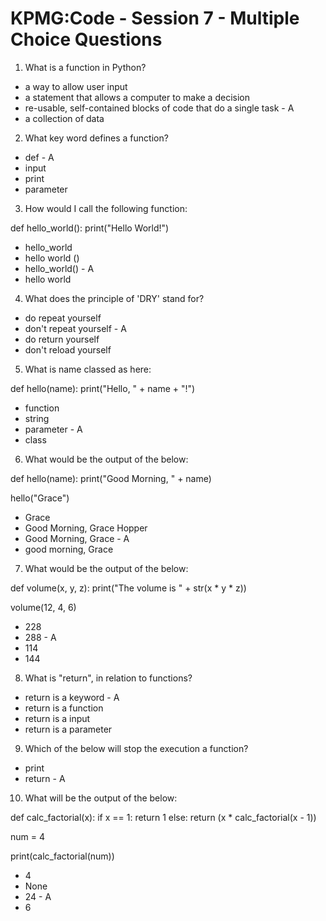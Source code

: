 # KPMG:Code - Session 7 - Multiple Choice Questions

1. What is a function in Python?

- a way to allow user input
- a statement that allows a computer to make a decision
- re-usable, self-contained blocks of code that do a single task - A
- a collection of data

2. What key word defines a function?

- def - A
- input
- print
- parameter

3. How would I call the following function:

def hello_world():
    print("Hello World!")

- hello_world
- hello world ()
- hello_world() - A
- hello world

4. What does the principle of 'DRY' stand for?

- do repeat yourself
- don't repeat yourself - A
- do return yourself
- don't reload yourself

5. What is name classed as here:

def hello(name):
    print("Hello, " + name + "!")

- function
- string
- parameter - A
- class

6. What would be the output of the below:

def hello(name):
    print("Good Morning, " + name)

hello("Grace")

- Grace
- Good Morning, Grace Hopper
- Good Morning, Grace - A
- good morning, Grace

7. What would be the output of the below:

def volume(x, y, z):
    print("The volume is " + str(x * y * z))

volume(12, 4, 6)

- 228
- 288 - A  
- 114
- 144

8. What is "return", in relation to functions?

- return is a keyword - A
- return is a function
- return is a input
- return is a parameter

9. Which of the below will stop the execution a function?

- print
- return - A

10. What will be the output of the below:

def calc_factorial(x):
    if x == 1:
        return 1
    else:
        return (x * calc_factorial(x - 1))

num = 4

print(calc_factorial(num))

- 4
- None
- 24 - A
- 6
